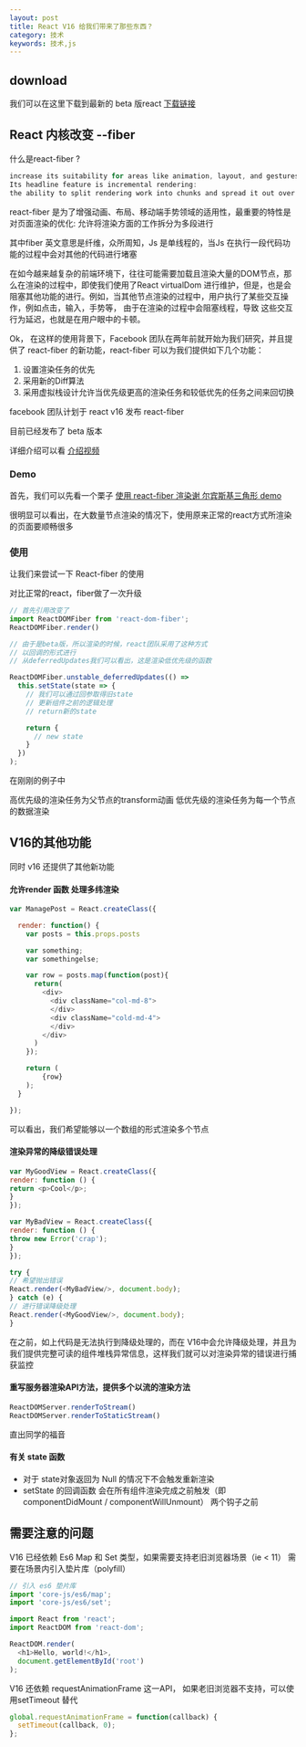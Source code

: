 ```yaml
---
layout: post
title: React V16 给我们带来了那些东西？
category: 技术
keywords: 技术,js
---
```


## download

我们可以在这里下载到最新的 beta 版react [下载链接](https://github.com/facebook/react/releases/tag/16.0.0-beta.5)

## React 内核改变 --fiber

什么是react-fiber ?

```js
increase its suitability for areas like animation, layout, and gestures.
Its headline feature is incremental rendering: 
the ability to split rendering work into chunks and spread it out over multiple frames.
 ```

react-fiber 是为了增强动画、布局、移动端手势领域的适用性，最重要的特性是对页面渲染的优化: 允许将渲染方面的工作拆分为多段进行

其中fiber 英文意思是纤维，众所周知，Js 是单线程的，当Js 在执行一段代码功能的过程中会对其他的代码进行堵塞

在如今越来越复杂的前端环境下，往往可能需要加载且渲染大量的DOM节点，那么在渲染的过程中，即使我们使用了React virtualDom 进行维护，但是，也是会阻塞其他功能的进行。例如，当其他节点渲染的过程中，用户执行了某些交互操作，例如点击，输入，手势等， 由于在渲染的过程中会阻塞线程，导致 这些交互行为延迟，也就是在用户眼中的卡顿。

Ok， 在这样的使用背景下，Facebook 团队在两年前就开始为我们研究，并且提供了 react-fiber 的新功能，react-fiber 可以为我们提供如下几个功能：
  
  1. 设置渲染任务的优先
  2. 采用新的Diff算法
  3. 采用虚拟栈设计允许当优先级更高的渲染任务和较低优先的任务之间来回切换


facebook 团队计划于 react v16 发布 react-fiber

目前已经发布了 beta 版本 

详细介绍可以看 [介绍视频](https://www.youtube.com/watch?v=aV1271hd9ew)

### Demo

首先，我们可以先看一个栗子 [使用 react-fiber 渲染谢 尔宾斯基三角形 demo](https://claudiopro.github.io/react-fiber-vs-stack-demo/)

很明显可以看出，在大数量节点渲染的情况下，使用原来正常的react方式所渲染的页面要顺畅很多

### 使用

让我们来尝试一下 React-fiber 的使用

对比正常的react，fiber做了一次升级


```js
// 首先引用改变了
import ReactDOMFiber from 'react-dom-fiber';
ReactDOMFiber.render()
```

```js
// 由于是beta版，所以渲染的时候，react团队采用了这种方式
// 以回调的形式进行
// 从deferredUpdates我们可以看出，这是渲染低优先级的函数

ReactDOMFiber.unstable_deferredUpdates(() =>
  this.setState(state => {
    // 我们可以通过回参取得旧state
    // 更新组件之前的逻辑处理
    // return新的state

    return {
      // new state  
    }
  })
);
```

在刚刚的例子中

高优先级的渲染任务为父节点的transform动画
低优先级的渲染任务为每一个节点的数据渲染

## V16的其他功能

同时 v16 还提供了其他新功能

#### 允许render 函数 处理多纬渲染

```js
var ManagePost = React.createClass({

  render: function() {
    var posts = this.props.posts

    var something;
    var somethingelse;

    var row = posts.map(function(post){
      return(
        <div>
          <div className="col-md-8">
          </div>
          <div className="cold-md-4">
          </div>
        </div>
      )
    });

    return (
        {row}
    );
  }

});
```
可以看出，我们希望能够以一个数组的形式渲染多个节点

#### 渲染异常的降级错误处理

```js
var MyGoodView = React.createClass({
render: function () {
return <p>Cool</p>;
}
});

var MyBadView = React.createClass({
render: function () {
throw new Error('crap');
}
});

try {
// 希望抛出错误
React.render(<MyBadView/>, document.body);
} catch (e) {
// 进行错误降级处理
React.render(<MyGoodView/>, document.body);
}
```
在之前，如上代码是无法执行到降级处理的，而在 V16中会允许降级处理，并且为我们提供完整可读的组件堆栈异常信息，这样我们就可以对渲染异常的错误进行捕获监控

#### 重写服务器渲染API方法，提供多个以流的渲染方法
  
```js
ReactDOMServer.renderToStream()
ReactDOMServer.renderToStaticStream()
```

直出同学的福音

####  有关 state 函数
* 对于 state对象返回为 Null 的情况下不会触发重新渲染
* setState 的回调函数 会在所有组件渲染完成之前触发（即componentDidMount / componentWillUnmount） 两个钩子之前

## 需要注意的问题

V16 已经依赖 Es6 Map 和 Set 类型，如果需要支持老旧浏览器场景（ie < 11） 需要在场景内引入垫片库（polyfill）

```js
// 引入 es6 垫片库
import 'core-js/es6/map';
import 'core-js/es6/set';

import React from 'react';
import ReactDOM from 'react-dom';

ReactDOM.render(
  <h1>Hello, world!</h1>,
  document.getElementById('root')
);
```

V16 还依赖 requestAnimationFrame 这一API， 如果老旧浏览器不支持，可以使用setTimeout 替代

```js
global.requestAnimationFrame = function(callback) {
  setTimeout(callback, 0);
};
```